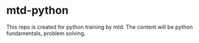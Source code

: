 # mtd-python
This repo is created for python training by mtd. The content will be python fundamentals, problem solving.
